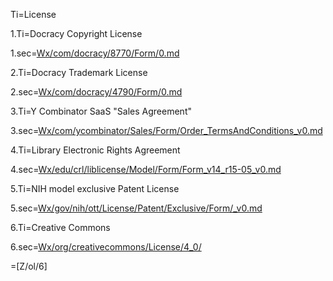 Ti=License

1.Ti=Docracy Copyright License

1.sec=<a href="index.php?action=source&file=Wx/com/docracy/8770/Form/0.md">Wx/com/docracy/8770/Form/0.md</a>

2.Ti=Docracy Trademark License

2.sec=<a href="index.php?action=source&file=Wx/com/docracy/4790/Form/0.md">Wx/com/docracy/4790/Form/0.md</a>

3.Ti=Y Combinator SaaS "Sales Agreement"

3.sec=<a href="index.php?action=source&file=Wx/com/ycombinator/Sales/Form/Order_TermsAndConditions_v0.md">Wx/com/ycombinator/Sales/Form/Order_TermsAndConditions_v0.md</a>


4.Ti=Library Electronic Rights Agreement

4.sec=<a href="index.php?action=source&file=Wx/edu/crl/liblicense/Model/Form/Form_v14_r15-05_v0.md">Wx/edu/crl/liblicense/Model/Form/Form_v14_r15-05_v0.md</a>

5.Ti=NIH model exclusive Patent License

5.sec=<a href="index.php?action=source&file=Wx/gov/nih/ott/License/Patent/Exclusive/Form/_v0.md">Wx/gov/nih/ott/License/Patent/Exclusive/Form/_v0.md</a>

6.Ti=Creative Commons

6.sec=<a href="index.php?action=list&file=/index.php?action=list&file=Wx/org/creativecommons/License/4_0/">Wx/org/creativecommons/License/4_0/</a>

=[Z/ol/6]